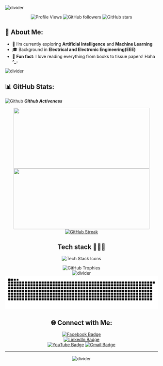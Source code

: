 <img src="https://user-images.githubusercontent.com/73097560/115834477-dbab4500-a447-11eb-908a-139a6edaec5c.gif" alt="divider">
<p align="center">
    <img src="https://komarev.com/ghpvc/?username=Sanjidh090&color=blueviolet" alt="Profile Views">
    <img src="https://img.shields.io/github/followers/Sanjidh090?label=Follow&style=social" alt="GitHub followers">
    <img src="https://img.shields.io/github/stars/Sanjidh090?affiliations=OWNER%2CCOLLABORATOR&style=social" alt="GitHub stars">
</p>
<div align="center">
</div>


## 💫 About Me:
- 🌱 I’m currently exploring **Artificial Intelligence** and **Machine Learning**
- 🎓 Background in **Electrical and Electronic Engineering(EEE)**
- 🌟 **Fun fact**: I love reading everything from books to tissue papers! Haha **^_-**

<img src="https://user-images.githubusercontent.com/73097560/115834477-dbab4500-a447-11eb-908a-139a6edaec5c.gif" alt="divider">

## 📊 GitHub Stats:
<img src="https://media.giphy.com/media/W5eoZHPpUx9sapR0eu/giphy.gif" width="30px" alt="Github"/>&nbsp;<i><b>Github Activeness</b></i></p>
<div align="center">
<img align="center" src="https://github-readme-stats.vercel.app/api?username=Sanjidh090&show_icons=true&layout=compact&theme=github_dark&hide_border=true" width="447.21" height="200">
<img align="center" src="https://github-readme-stats.vercel.app/api/top-langs/?username=Sanjidh090&theme=github_dark&hide_border=true&hide_progress=true&layout=compact" width="447.21" height="200">
<a href="https://git.io/streak-stats"><img src="https://github-readme-streak-stats-beige-pi.vercel.app?user=Sanjidh090&theme=github_dark&hide_border=true" alt="GitHub Streak" /></a>



## Tech stack 👨🏻‍💻
<p align="center">
  <img src="https://skillicons.dev/icons?i=c,cpp,github,py,vscode,git,devto,notion,discord,arduino,html,js,linux&perline=14" alt="Tech Stack Icons" />
</p>


<div align="center">
  <img src="https://github-profile-trophy.vercel.app/?username=Sanjidh090&theme=radical&row=1&column=7&margin-h=15&margin-w=5&no-bg=true" alt="GitHub Trophies" width="84%" />
</div>

<img src="https://user-images.githubusercontent.com/73097560/115834477-dbab4500-a447-11eb-908a-139a6edaec5c.gif" alt="divider">
<img src="https://raw.githubusercontent.com/Sanjidh090/Sanjidh090/refs/heads/output/snake.svg" alt="Snake animation" />

## 🌐 Connect with Me:
[![Facebook Badge](https://img.shields.io/badge/Facebook-%231877F2.svg?logo=Facebook&logoColor=white)](https://facebook.com/sanjidh090)  
[![LinkedIn Badge](https://img.shields.io/badge/LinkedIn-%230077B5.svg?logo=linkedin&logoColor=white)](https://linkedin.com/in/sanjidh090)  
[![YouTube Badge](https://img.shields.io/badge/YouTube-%23FF0000.svg?logo=YouTube&logoColor=white)](https://youtube.com/@sanjidh090)
[![Gmail Badge](https://img.shields.io/badge/Gmail-%23D44638.svg?logo=Gmail&logoColor=white)](mailto:sanjid9657@gmail.com)


---
<img src="https://user-images.githubusercontent.com/73097560/115834477-dbab4500-a447-11eb-908a-139a6edaec5c.gif" alt="divider">
